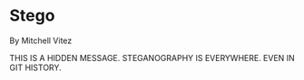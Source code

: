 Stego
=====

By Mitchell Vitez

THIS IS A HIDDEN MESSAGE. STEGANOGRAPHY IS EVERYWHERE. EVEN IN GIT HISTORY.
